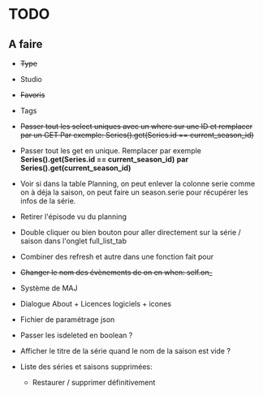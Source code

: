 # TODO

## A faire

- ~~Type~~
- Studio
- ~~Favoris~~
- Tags

- ~~Passer tout les select uniques avec un where sur une ID et remplacer par un GET
  Par exemple: Series().get(Series.id == current_season_id)~~

- Passer tout les get en unique. Remplacer par exemple **Series().get(Series.id == current_season_id)** **par Series().get(current_season_id)**

- Voir si dans la table Planning, on peut enlever la colonne serie comme on à déja la saison, on peut faire un season.serie pour récupérer les infos de la série.
- Retirer l'épisode vu du planning
- Double cliquer ou bien bouton pour aller directement sur la série / saison dans l'onglet full_list_tab
- Combiner des refresh et autre dans une fonction fait pour

- ~~Changer le nom des évènements de on en when: self.on_~~
- Système de MAJ
- Dialogue About + Licences logiciels + icones
- Fichier de paramétrage json
- Passer les isdeleted en boolean ?
- Afficher le titre de la série quand le nom de la saison est vide ?
- Liste des séries et saisons supprimées:
  - Restaurer / supprimer définitivement